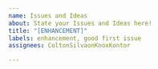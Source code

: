 ```yaml
---
name: Issues and Ideas
about: State your Issues and Ideas here!
title: "[ENHANCEMENT]"
labels: enhancement, good first issue
assignees: ColtonSilvaonKnoxKontor

---
```



